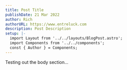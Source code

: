 ```yaml
---
title: Post Title
publishDate: 21 Mar 2022
author: Rich
authorURL: https://www.entreluck.com
description: Post Description
setup: |-
  import Layout from '../../layouts/BlogPost.astro';
  import Components from '../../components';
  const { Author } = Components;
---
```

Testing out the body section...
